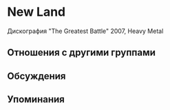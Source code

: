 # New Land

Дискография
"The Greatest Battle" 2007, Heavy Metal

## Отношения с другими группами


## Обсуждения


## Упоминания

